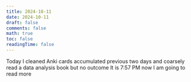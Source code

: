 ```yaml
---
title: 2024-10-11
date: 2024-10-11
draft: false
comments: false
math: true
toc: false
readingTime: false
---
```


Today I cleaned Anki cards accumulated previous two days and coarsely  read a data analysis book but no outcome
It is 7:57 PM now I am going to read more